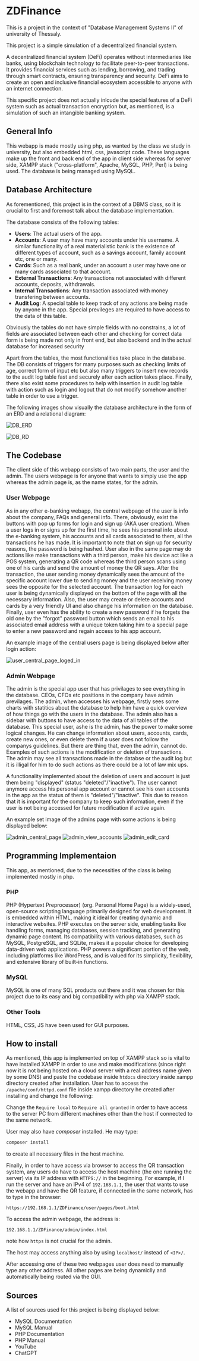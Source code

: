 # ZDFinance

This is a project in the context of "Database Management Systems ΙΙ" of university of Thessaly.

This project is a simple simulation of a decentralized financial system.

A decentralized financial system (DeFi) operates without intermediaries like banks, using blockchain technology to facilitate peer-to-peer transactions. It provides financial services such as lending, borrowing, and trading through smart contracts, ensuring transparency and security. DeFi aims to create an open and inclusive financial ecosystem accessible to anyone with an internet connection.

This specific project does not actually inlcude the special features of a DeFi system such as actual transaction encryption but, as mentioned, is a simulation of such an intangible banking system.

## General Info

This webapp is made mostly using php, as wanted by the class we study in university, but also embedded html, css, javascript code. These languages make up the front and back end of the app in client side whereas for server side, XAMPP stack ("cross-platform", Apache, MySQL, PHP, Perl) is being used. The database is being managed using MySQL.

## Database Architecture

As forementioned, this project is in the context of a DBMS class, so it is crucial to first and foremost talk about the database implementation.

The database consists of the following tables:

* __Users__: The actual users of the app.
* __Accounts__: A user may have many accounts under his username. A similar functionality of a real materialistic bank is the existence of different types of account, such as a savings account, family account etc, one or many.
* __Cards__: Such as a real bank, under an account a user may have one or many cards associated to that account.
* __External Transactions__: Any transactions not associated with different accounts, deposits, withdrawals.
* __Internal Transactions__: Any transaction associated with money transfering between accounts.
* __Audit Log__: A special table to keep track of any actions are being made by anyone in the app. Special previleges are required to have access to the data of this table.

Obviously the tables do not have simple fields with no constrains, a lot of fields are associated between each other and checking for correct data form is being made not only in front end, but also backend and in the actual database for increased security

Apart from the tables, the most functionalities take place in the database. The DB consists of triggers for many purposes such as checking limits of age, correct form of input etc but also many triggers to insert new records to the audit log table fast and securely after each action takes place. Finally, there also exist some procedures to help with insertion in audit log table with action such as login and logout that do not modify somehow another table in order to use a trigger.

The following images show visually the database architecture in the form of an ERD and a relational diagram:

![DB_ERD](./presentation_images/ERD)

![DB_RD](./presentation_images/RD)

## The Codebase

The client side of this webapp consists of two main parts, the user and the admin. The users webpage is for anyone that wants to simply use the app whereas the admin page is, as the name states, for the admin.

### User Webpage

As in any other e-banking webapp, the central webpage of the user is info about the company, FAQs and general info. There, obviously, exist the buttons with pop up forms for login and sign up (AKA user creation). When a user logs in or signs up for the first time, he sees his personal info about the e-banking system, his accounts and all cards associated to them, all the transactions he has made. It is important to note that on sign up for security reasons, the password is being hashed. User also in the same page may do actions like make transactions with a third person, make his device act like a POS system, generating a QR code whereas the third person scans using one of his cards and send the amount of money the QR says. After the transaction, the user sending money dynamically sees the amount of the specific account lower due to sending money and the user receiving money sees the opposite for the selected account. The transaction log for each user is being dynamically displayed on the bottom of the page with all the necessary information. Also, the user may create or delete accounts and cards by a very friendly UI and also change his information on the database. Finally, user even has the ability to create a new password if he forgets the old one by the "forgot" password button which sends an email to his associated email address with a unique token taking him to a special page to enter a new password and regain access to his app account.

An example image of the central users page is being displayed below after login action:

![user_central_page_loged_in](./presentation_images/user_loged_in)

### Admin Webpage

The admin is the special app user that has privilages to see everything in the database. CEOs, CFOs etc positions in the company have admin previlages. The admin, when accesses his webpage, firstly sees some charts with statitics about the database to help him have a quick overview of how things go with the users in the database. The admin also has a sidebar with buttons to have access to the data of all tables of the database. This special user, ashe is  the admin, has the power to make some logical changes. He can change information about users, accounts, cards, create new ones, or even delete them if a user does not follow the companys guidelines. But there are thing that, even the admin, cannot do. Examples of such actions is the modification or deletion of transactions. The admin may see all transactions made in the databse or the audit log but it is illigal for him to do such actions as there could be a lot of law mix ups.

A functionality implemented about the deletion of users and account is just them being "displayed" (status "deleted"/"inactive"). The user cannot anymore access his personal app account or cannot see his own accounts in the app as the status of them is "deleted"/"inactive". This due to reason that it is important for the company to keep such information, even if the user is not being accessed for future modification if active again.

An example set image of the admins page with some actions is being displayed below:

![admin_central_page](./presentation_images/admin_central_page)
![admin_view_accounts](./presentation_images/admin_view_accounts)
![admin_edit_card](./presentation_images/admin_edit_card)

## Programming Implementaion

This app, as mentioned, due to the necessities of the class is being implemented mostly in php.

### PHP

PHP (Hypertext Preprocessor) (org. Personal Home Page) is a widely-used, open-source scripting language primarily designed for web development. It is embedded within HTML, making it ideal for creating dynamic and interactive websites. PHP executes on the server side, enabling tasks like handling forms, managing databases, session tracking, and generating dynamic page content. Its compatibility with various databases, such as MySQL, PostgreSQL, and SQLite, makes it a popular choice for developing data-driven web applications. PHP powers a significant portion of the web, including platforms like WordPress, and is valued for its simplicity, flexibility, and extensive library of built-in functions.

### MySQL

MySQL is one of many SQL products out there and it was chosen for this project due to its easy and big compatibility with php via XAMPP stack.

### Other Tools

HTML, CSS, JS have been used for GUI purposes.

## How to install

As mentioned, this app is implemented on top of XAMPP stack so is vital to have installed XAMPP in order to use and make modifications (since right now it is not being hosted on a cloud server with a real address name given by some DNS) and paste the codebase inside `htdocs` directory inside xampp directory created after installation. User has to access the `/apache/conf/httpd.conf` file inside xampp directory he created after installing and change the following:

Change the `Require local` to `Require all granted` in order to have access to the server PC from different machines other than the host if connected to the same network.

User may also have *composer* installed. He may type:
```cmd
composer install
```
to create all necessary files in the host machine.

Finally, in order to have access via browser to access the QR transaction system, any users do have to access the host machine (the one running the server) via its IP address with `HTTPS://` in the beginning. For example, if I run the server and have an IPv4 of `192.168.1.1`, the user that wants to use the webapp and have the QR feature, if connected in the same network, has to type in the browser:

```
https://192.168.1.1/ZDFinance/user/pages/boot.html
```

To access the admin webpage, the address is:

```
192.168.1.1/ZDFinance/admin/index.html
```

note how `https` is not crucial for the admin.

The host may access anything also by using `localhost/` instead of `<IP>/`.

After accessing one of these two webpages user does need to manually type any other address. All other pages are being dynamiclly and automatically being routed via the GUI.

## Sources

A list of sources used for this project is being displayed below:

*   MySQL Documentation
*   MySQL Manual
*   PHP Documentation
*   PHP Manual
*   YouTube
*   ChatGPT